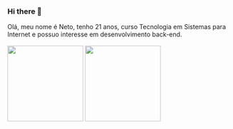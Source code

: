 ### Hi there 👋

Olá, meu nome é Neto, tenho 21 anos, curso Tecnologia em Sistemas para Internet e possuo interesse em desenvolvimento back-end.
<br><br>
<img height="170px" src="https://github-readme-stats.vercel.app/api/top-langs/?username=AristideSJBN&layout=compact&theme=highcontrast&count"/>
<img height="170px" src="https://github-readme-stats.vercel.app/api?username=aristidesjbn&theme=highcontrast&show_icons=true"/>

